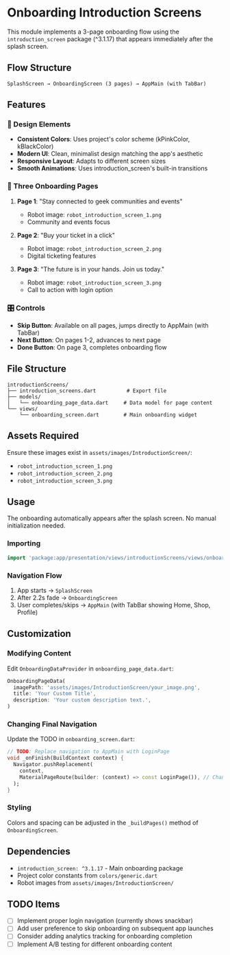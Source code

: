 # Onboarding Introduction Screens

This module implements a 3-page onboarding flow using the `introduction_screen` package (^3.1.17) that appears immediately after the splash screen.

## Flow Structure

```
SplashScreen → OnboardingScreen (3 pages) → AppMain (with TabBar)
```

## Features

### 🎨 Design Elements
- **Consistent Colors**: Uses project's color scheme (kPinkColor, kBlackColor)
- **Modern UI**: Clean, minimalist design matching the app's aesthetic
- **Responsive Layout**: Adapts to different screen sizes
- **Smooth Animations**: Uses introduction_screen's built-in transitions

### 📱 Three Onboarding Pages

1. **Page 1**: "Stay connected to geek communities and events"
   - Robot image: `robot_introduction_screen_1.png`
   - Community and events focus

2. **Page 2**: "Buy your ticket in a click"  
   - Robot image: `robot_introduction_screen_2.png`
   - Digital ticketing features

3. **Page 3**: "The future is in your hands. Join us today."
   - Robot image: `robot_introduction_screen_3.png` 
   - Call to action with login option

### 🎛️ Controls

- **Skip Button**: Available on all pages, jumps directly to AppMain (with TabBar)
- **Next Button**: On pages 1-2, advances to next page
- **Done Button**: On page 3, completes onboarding flow

## File Structure

```
introductionScreens/
├── introduction_screens.dart          # Export file
├── models/
│   └── onboarding_page_data.dart     # Data model for page content
└── views/
    └── onboarding_screen.dart        # Main onboarding widget
```

## Assets Required

Ensure these images exist in `assets/images/IntroductionScreen/`:
- `robot_introduction_screen_1.png`
- `robot_introduction_screen_2.png`  
- `robot_introduction_screen_3.png`

## Usage

The onboarding automatically appears after the splash screen. No manual initialization needed.

### Importing
```dart
import 'package:app/presentation/views/introductionScreens/views/onboarding_screen.dart';
```

### Navigation Flow
1. App starts → `SplashScreen`
2. After 2.2s fade → `OnboardingScreen` 
3. User completes/skips → `AppMain` (with TabBar showing Home, Shop, Profile)

## Customization

### Modifying Content
Edit `OnboardingDataProvider` in `onboarding_page_data.dart`:
```dart
OnboardingPageData(
  imagePath: 'assets/images/IntroductionScreen/your_image.png',
  title: 'Your Custom Title',
  description: 'Your custom description text.',
)
```

### Changing Final Navigation
Update the TODO in `onboarding_screen.dart`:
```dart
// TODO: Replace navigation to AppMain with LoginPage
void _onFinish(BuildContext context) {
  Navigator.pushReplacement(
    context,
    MaterialPageRoute(builder: (context) => const LoginPage()), // Change this
  );
}
```

### Styling
Colors and spacing can be adjusted in the `_buildPages()` method of `OnboardingScreen`.

## Dependencies

- `introduction_screen: ^3.1.17` - Main onboarding package
- Project color constants from `colors/generic.dart`
- Robot images from `assets/images/IntroductionScreen/`

## TODO Items

- [ ] Implement proper login navigation (currently shows snackbar)
- [ ] Add user preference to skip onboarding on subsequent app launches
- [ ] Consider adding analytics tracking for onboarding completion
- [ ] Implement A/B testing for different onboarding content
